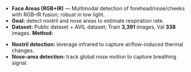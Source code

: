 
* **Face Areas (RGB+IR)** — Multimodal detection of forehead/nose/cheeks with RGB–IR fusion; robust in low light.  
* **Goal:** detect nostril and nose areas to estimate respiration rate.
*  **Dataset:** Public dataset + AVIL dataset; Train **3,391** images, Val **338** images. 
  **Method:**  
  - **Nostril detection:** leverage infrared to capture airflow-induced thermal changes. 
  - **Nose-area detection:** track global nose motion to capture breathing signal. 
